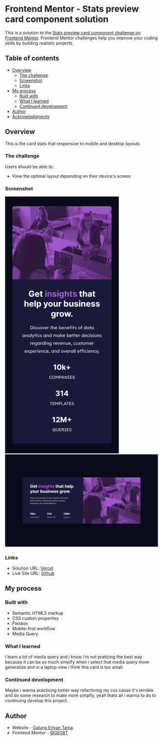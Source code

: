 # Frontend Mentor - Stats preview card component solution

This is a solution to the [Stats preview card component challenge on Frontend Mentor](https://www.frontendmentor.io/challenges/stats-preview-card-component-8JqbgoU62). Frontend Mentor challenges help you improve your coding skills by building realistic projects. 

## Table of contents

- [Overview](#overview)
  - [The challenge](#the-challenge)
  - [Screenshot](#screenshot)
  - [Links](#links)
- [My process](#my-process)
  - [Built with](#built-with)
  - [What I learned](#what-i-learned)
  - [Continued development](#continued-development)
- [Author](#author)
- [Acknowledgments](#acknowledgments)

## Overview
This is the card stats that responsive to  mobile and desktop layouts

### The challenge

Users should be able to:

- View the optimal layout depending on their device's screen 

### Screenshot

<img src="./screenshot/mobile-layouts.png" alt="mobile-layouts" width="375px">
<img src="./screenshot/desktop-layouts.png" alt="desktop-layouts" width="1140px">

### Links

- Solution URL: [Vercel](https://solution-stats-preview-card-component-frontend-mentor.vercel.app/)
- Live Site URL: [Github](https://github.com/GE08T/Solution-Stats-Preview-Card-Component-FrontendMentor)

## My process

### Built with

- Semantic HTML5 markup
- CSS custom properties
- Flexbox
- Mobile-first workflow
- Media Query

### What I learned

I learn a lot of media query and  i know i'm not praticing the best way because it can be so much simplfy when i select that media query more generalize and in a laptop view i think this card is too small.

### Continued development

Maybe i wanna practicing better way refactoring my css cause it's terrible and do some research to make more simplfy, yeah thats all i wanna to do to continuing develop this project.

## Author

- Website - [Galung Erlyan Tama](https://ge08t.github.io/)
- Frontend Mentor - [@GE08T](https://www.frontendmentor.io/profile/GE08T)
